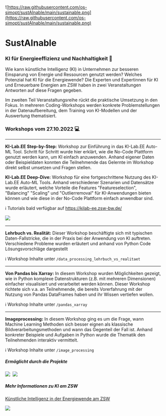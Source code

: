 ![https://raw.githubusercontent.com/os-simopt/sustAInable/main/sustainable.png](https://raw.githubusercontent.com/os-simopt/sustAInable/main/sustainable.png)

# Sust**AI**nable 
### KI für Energieeffizienz und Nachhaltigkeit 🌱
Wie kann künstliche Intelligenz (KI) in Unternehmen zur besseren Einsparung von Energie und Ressourcen genutzt werden? 
Welches Potenzial hat KI für die Energiewende? 
Die Experten und Expertinnen für KI und Erneuerbare Energien am ZSW haben in zwei Veranstaltungen Antworten auf diese Fragen gegeben.

Im zweiten Teil Veranstaltungsreihe rückt die praktische Umsetzung in den Fokus. 
In mehreren Coding-Workshops werden konkrete Problemstellungen in der Datenaufbereitung, dem Training von KI-Modellen und der Auswertung thematisiert.

### Workshops vom 27.10.2022 💻

---

**KI-Lab.EE Step-by-Step:**
Workshop zur Einführung in das KI-Lab.EE Auto-ML Tool. Schritt für Schritt wurde hier erklärt, wie die No-Code Plattform genutzt werden kann, um KI einfach anzuwenden.
Anhand eigener Daten oder Beispieldaten konnten die Teilnehmende das Gelernte im Workshop direkt selbst umsetzen und Fragen stellen.

**KI-Lab.EE Deep-Dive:**
Workshop für eine fortgeschrittene Nutzung des KI-Lab.EE Auto-ML Tools. Anhand verschiedener Szenarien und Datensätze wurde erläutert, welche Vorteile die Features "Featureselection", "Balancing" "Scaling" und "Outlierremoval" für KI-Anwendungen bieten können und wie diese in der No-Code Plattform einfach anwendbar sind.

ℹ️ Tutorials bald verfügbar auf https://kilab-ee.zsw-bw.de/

<a href="https://kilab-ee.zsw-bw.de/" target="_blank"><img src="https://kilab-ee.zsw-bw.de/app/static/img/ki_lab_logo.svg" width="100"></a>

---

**Lehrbuch vs. Realität:**
Dieser Workshop beschäftigte sich mit typischen Daten-Fallstricke, die in der Praxis bei der Anwendung von KI auftreten. 
Verschiedene Probleme wurden erläutert und anhand von Python Code Lösungsvorschläge dargestellt

ℹ️ Workshop Inhalte unter `/data_processing_lehrbuch_vs_realitaet`

---

**Von Pandas bis Xarray:**
In diesem Workshop wurden Möglichkeiten gezeigt, wie in Python komplexe Datenstrukturen (z.B. mit mehreren Dimensionen) einfacher visualisiert und verarbeitet werden können.
Dieser Workshop richtete sich v.a. an Teilnehmende, die bereits Vorerfahrung mit der Nutzung von Pandas DataFrames haben und ihr Wissen vertiefen wollen.

ℹ️ Workshop Inhalte unter `/pandas_xarray`

---

**Imageprocessing:**
In diesem Workshop ging es um die Frage, wann Machine Learning Methoden sich besser eignen als klassische Bildverarbeitungsmethoden und wann das Gegenteil der Fall ist.
Anhand konkreter Beispiele und Aufgaben in Python wurde die Thematik den Teilnehmenden interaktiv vermittelt.

ℹ️ Workshop Inhalte unter `/image_processing`


##### Ermöglicht durch die Projekte

<a href="https://kilab-ee.zsw-bw.de/" target="_blank"><img src="https://kilab-ee.zsw-bw.de/app/static/img/ki_lab_logo.svg" width="100"></a>&nbsp;&nbsp;<a href="https://klima-neutral-digital.de/" target="_blank"><img src="http://ki-events.zsw-bw.de/wp-content/uploads/2022/08/MD_zentrum_KlimaNeutralDigital-e1661869907324-1024x222.png" width="150"></a>

##### Mehr Informationen zu KI am ZSW
<a href="https://www.zsw-bw.de/forschung/energiewende-systemoptimierung/themen/kuenstliche-intelligenz-in-der-energiewende.html" target="_blank">Künstliche Intelligenz in der Energiewende am ZSW </a>

<img src="https://kilab-ee.zsw-bw.de/app/static/img/zsw_logo.svg" width="80"> 
